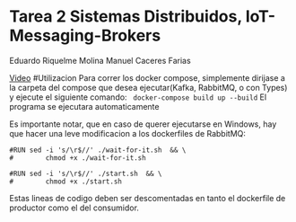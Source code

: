 # Tarea 2 Sistemas Distribuidos, IoT-Messaging-Brokers

Eduardo Riquelme Molina
Manuel Caceres Farias


[Video](https://youtu.be/JcGpvW6ct-U)
#Utilizacion
Para correr los docker compose, simplemente dirijase a la carpeta del compose que desea ejecutar(Kafka, RabbitMQ, o con Types) y ejecute el siguiente comando:
``` docker-compose build up --build```
El programa se ejecutara automaticamente

Es importante notar, que en caso de querer ejecutarse en Windows, hay que hacer una leve modificacion a los dockerfiles de RabbitMQ:
```
#RUN sed -i 's/\r$//' ./wait-for-it.sh  && \  
#        chmod +x ./wait-for-it.sh

#RUN sed -i 's/\r$//' ./start.sh  && \  
#        chmod +x ./start.sh
```
Estas lineas de codigo deben ser descomentadas en tanto el dockerfile de productor como el del consumidor.
